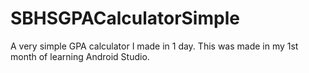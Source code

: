 # SBHSGPACalculatorSimple
A very simple GPA calculator I made in 1 day. This was made in my 1st month of learning Android Studio.

